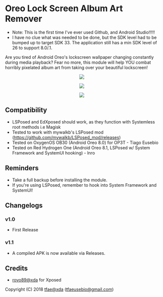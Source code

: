 Oreo Lock Screen Album Art Remover
==========
* Note: This is the first time I've ever used Github, and Android Studio!!!!!
* I have no clue what was needed to be done, but the SDK level had to be bumped up to target SDK 33. The application still has a min SDK level of 26 to support 8.0/.1.

Are you tired of Android Oreo's lockscreen wallpaper changing constantly during media playback? 
Fear no more, this module will help YOU combat horribly pixelated album art from taking over your beautiful lockscreen!

<p align="center">
  <img src="https://github.com/user-attachments/assets/72b0fee6-ef84-4562-bd38-aa7d3c9ecf62">
</p>

<p align="center">
  <img src="https://github.com/user-attachments/assets/4b785694-5057-4405-99b6-f0adf1f67658">
</p>

<p align="center">
  <a href="https://xdaforums.com/t/app-oreo-xposed-oreo-lock-screen-album-art-remover-v1-1-27-11-2018.3868485/"><img src="https://img.shields.io/badge/XDA-Thread-orange.svg"></a>
</p>


## Compatibility
* LSPosed and EdXposed should work, as they function with Systemless root methods i.e Magisk
* Tested to work with mywalkb's LSPosed mod (https://github.com/mywalkb/LSPosed_mod/releases)
* Tested on OxygenOS OB30 (Android Oreo 8.0) for OP3T - Tiago Eusebio
* Tested on Red Hydrogen One (Android Oreo 8.1, LSPosed w/ System Framework and SystemUI hooking) - lnro

## Reminders
* Take a full backup before installing the module.
* If you're using LSPosed, remember to hook into System Framework and SystemUI!

## Changelogs
### v1.0
* First Release

### v1.1
* A compiled APK is now available via Releases.

## Credits
* <a href="https://forum.xda-developers.com/member.php?u=4419114">rovo89@xda</a> for Xposed


Copyright (C) 2018 <a href="https://forum.xda-developers.com/member.php?u=6415870">tfae@xda</a> (tfaeusebio@gmail.com)
